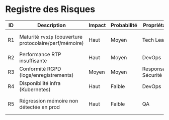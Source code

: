 # Registre des Risques

| ID | Description | Impact | Probabilité | Propriétaire | Plan d'atténuation | Statut |
|----|-------------|--------|-------------|--------------|--------------------|--------|
| R1 | Maturité `rvoip` (couverture protocolaire/perf/mémoire) | Haut | Moyen | Tech Lead | Tests PoC précoces, benchmark SIPp, profilage mémoire, fallback Kamailio documenté | Ouvert |
| R2 | Performance RTP insuffisante | Haut | Moyen | DevOps | Tests charge Sprint 2, tuning kernel, scaling horizontal | Ouvert |
| R3 | Conformité RGPD (logs/enregistrements) | Moyen | Moyen | Responsable Sécurité | Anonymisation/pseudonymisation, politique rétention | Ouvert |
| R4 | Disponibilité infra (Kubernetes) | Haut | Faible | DevOps | Multi-zone, backup automatisé, monitoring | Ouvert |
| R5 | Régression mémoire non détectée en prod | Haut | Faible | QA | Pipelines `cargo miri`/`heaptrack`, alertes Prometheus mémoire, revues des rapports par sprint | Ouvert |

